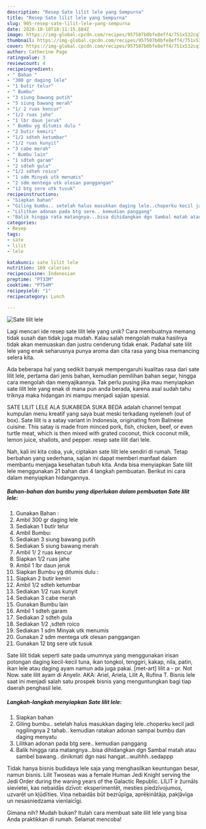 ```yaml
---
description: "Resep Sate lilit lele yang Sempurna"
title: "Resep Sate lilit lele yang Sempurna"
slug: 905-resep-sate-lilit-lele-yang-sempurna
date: 2020-10-18T18:11:15.684Z
image: https://img-global.cpcdn.com/recipes/957507b0bfe8eff4/751x532cq70/sate-lilit-lele-foto-resep-utama.jpg
thumbnail: https://img-global.cpcdn.com/recipes/957507b0bfe8eff4/751x532cq70/sate-lilit-lele-foto-resep-utama.jpg
cover: https://img-global.cpcdn.com/recipes/957507b0bfe8eff4/751x532cq70/sate-lilit-lele-foto-resep-utama.jpg
author: Catherine Page
ratingvalue: 3
reviewcount: 4
recipeingredient:
- " Bahan "
- "300 gr daging lele"
- "1 butir telur"
- " Bumbu"
- "3 siung bawang putih"
- "5 siung bawang merah"
- "1/ 2 ruas kencur"
- "1/2 ruas jahe"
- "1 lbr daun jeruk"
- " Bumbu yg ditumis dulu "
- "2 butir kemiri"
- "1/2 sdteh ketumbar"
- "1/2 ruas kunyit"
- "3 cabe merah"
- " Bumbu lain"
- "1 sdteh garam"
- "2 sdteh gula"
- "1/2 sdteh roico"
- "1 sdm Minyak utk menumis"
- "2 sdm mentega utk olesan panggangan"
- "12 btg sere utk tusuk"
recipeinstructions:
- "Siapkan bahan"
- "Giling bumbu.. setelah halus masukkan daging lele..choperku kecil jadi nggilingnya 2 tahab.. kemudian ratakan adonan sampai bumbu dan daging menyatu"
- "Lilitkan adonan pada btg sere.. kemudian panggang"
- "Balik hingga rata matangnya...bisa dihidangkan dgn Sambal matah atau sambel bawang.. dinikmati dgn nasi hangat...wuihhh..sedappp"
categories:
- Resep
tags:
- sate
- lilit
- lele

katakunci: sate lilit lele 
nutrition: 169 calories
recipecuisine: Indonesian
preptime: "PT33M"
cooktime: "PT54M"
recipeyield: "1"
recipecategory: Lunch

---
```



![Sate lilit lele](https://img-global.cpcdn.com/recipes/957507b0bfe8eff4/751x532cq70/sate-lilit-lele-foto-resep-utama.jpg)

Lagi mencari ide resep sate lilit lele yang unik? Cara membuatnya memang tidak susah dan tidak juga mudah. Kalau salah mengolah maka hasilnya tidak akan memuaskan dan justru cenderung tidak enak. Padahal sate lilit lele yang enak seharusnya punya aroma dan cita rasa yang bisa memancing selera kita.

Ada beberapa hal yang sedikit banyak mempengaruhi kualitas rasa dari sate lilit lele, pertama dari jenis bahan, kemudian pemilihan bahan segar, hingga cara mengolah dan menyajikannya. Tak perlu pusing jika mau menyiapkan sate lilit lele yang enak di mana pun anda berada, karena asal sudah tahu triknya maka hidangan ini mampu menjadi sajian spesial.

SATE LILIT LELE ALA SUKABEDA SUKA BEDA adalah channel tempat kumpulan menu kreatif yang saya buat meski terkadang nyeleneh (out of box). Sate lilit is a satay variant in Indonesia, originating from Balinese cuisine. This satay is made from minced pork, fish, chicken, beef, or even turtle meat, which is then mixed with grated coconut, thick coconut milk, lemon juice, shallots, and pepper. resep sate lilit dari lele.


Nah, kali ini kita coba, yuk, ciptakan sate lilit lele sendiri di rumah. Tetap berbahan yang sederhana, sajian ini dapat memberi manfaat dalam membantu menjaga kesehatan tubuh kita. Anda bisa menyiapkan Sate lilit lele menggunakan 21 bahan dan 4 langkah pembuatan. Berikut ini cara dalam menyiapkan hidangannya.

<!--inarticleads1-->

##### Bahan-bahan dan bumbu yang diperlukan dalam pembuatan Sate lilit lele:

1. Gunakan  Bahan :
1. Ambil 300 gr daging lele
1. Sediakan 1 butir telur
1. Ambil  Bumbu:
1. Sediakan 3 siung bawang putih
1. Sediakan 5 siung bawang merah
1. Ambil 1/ 2 ruas kencur
1. Siapkan 1/2 ruas jahe
1. Ambil 1 lbr daun jeruk
1. Siapkan  Bumbu yg ditumis dulu :
1. Siapkan 2 butir kemiri
1. Ambil 1/2 sdteh ketumbar
1. Sediakan 1/2 ruas kunyit
1. Sediakan 3 cabe merah
1. Gunakan  Bumbu lain
1. Ambil 1 sdteh garam
1. Sediakan 2 sdteh gula
1. Sediakan 1/2 ,sdteh roico
1. Sediakan 1 sdm Minyak utk menumis
1. Gunakan 2 sdm mentega utk olesan panggangan
1. Gunakan 12 btg sere utk tusuk


Sate lilit tidak seperti sate pada umumnya yang menggunakan irisan potongan daging kecil-kecil tuna, ikan tongkol, tenggiri, kakap, nila, patin, ikan lele atau daging ayam namun ada juga pakai. [met-art] lilit a - pr. Not Now. sate lilit ayam di Anyelir. AKA: Ariel, Ariela, Lilit A, Rufina T. Bisnis lele saat ini menjadi salah satu prospek bisnis yang menguntungkan bagi tiap daerah penghasil lele. 

<!--inarticleads2-->

##### Langkah-langkah menyiapkan Sate lilit lele:

1. Siapkan bahan
1. Giling bumbu.. setelah halus masukkan daging lele..choperku kecil jadi nggilingnya 2 tahab.. kemudian ratakan adonan sampai bumbu dan daging menyatu
1. Lilitkan adonan pada btg sere.. kemudian panggang
1. Balik hingga rata matangnya...bisa dihidangkan dgn Sambal matah atau sambel bawang.. dinikmati dgn nasi hangat...wuihhh..sedappp


Tidak hanya bisnis budidaya lele saja yang menghasilkan keuntungan besar, namun bisnis. Lilit Twoseas was a female Human Jedi Knight serving the Jedi Order during the waning years of the Galactic Republic. LILIT ir žurnāls sievietei, kas nebaidās dzīvot: eksperimentēt, mesties piedzīvojumos, uzvarēt un kļūdīties. Viņa nebaidās būt bezrūpīga, aprēķinātāja, pakļāvīga un nesasniedzama vienlaicīgi. 

Gimana nih? Mudah bukan? Itulah cara membuat sate lilit lele yang bisa Anda praktikkan di rumah. Selamat mencoba!
